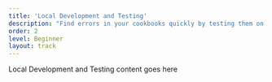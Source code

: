 ```yaml
---
title: 'Local Development and Testing'
description: "Find errors in your cookbooks quickly by testing them on your local machine. Learn how to set up a virtual environment, develop code, and use a variety of tools to make sure everything's working."
order: 2
level: Beginner
layout: track
---
```

Local Development and Testing content goes here
